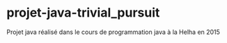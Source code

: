 # projet-java-trivial_pursuit
 Projet java réalisé dans le cours de programmation java à la Helha en 2015 
